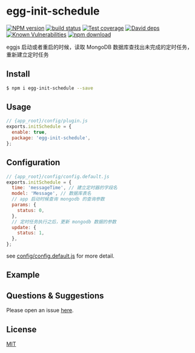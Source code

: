 # egg-init-schedule

[![NPM version][npm-image]][npm-url]
[![build status][travis-image]][travis-url]
[![Test coverage][codecov-image]][codecov-url]
[![David deps][david-image]][david-url]
[![Known Vulnerabilities][snyk-image]][snyk-url]
[![npm download][download-image]][download-url]

[npm-image]: https://img.shields.io/npm/v/egg-init-schedule.svg?style=flat-square
[npm-url]: https://npmjs.org/package/egg-init-schedule
[travis-image]: https://img.shields.io/travis/eggjs/egg-init-schedule.svg?style=flat-square
[travis-url]: https://travis-ci.org/eggjs/egg-init-schedule
[codecov-image]: https://img.shields.io/codecov/c/github/eggjs/egg-init-schedule.svg?style=flat-square
[codecov-url]: https://codecov.io/github/eggjs/egg-init-schedule?branch=master
[david-image]: https://img.shields.io/david/eggjs/egg-init-schedule.svg?style=flat-square
[david-url]: https://david-dm.org/eggjs/egg-init-schedule
[snyk-image]: https://snyk.io/test/npm/egg-init-schedule/badge.svg?style=flat-square
[snyk-url]: https://snyk.io/test/npm/egg-init-schedule
[download-image]: https://img.shields.io/npm/dm/egg-init-schedule.svg?style=flat-square
[download-url]: https://npmjs.org/package/egg-init-schedule


<!--
Description here.
-->

eggjs 启动或者重启的时候，读取 MongoDB 数据库查找出未完成的定时任务，重新建立定时任务


## Install

```bash
$ npm i egg-init-schedule --save
```

## Usage

```js
// {app_root}/config/plugin.js
exports.initSchedule = {
  enable: true,
  package: 'egg-init-schedule',
};
```

## Configuration

```js
// {app_root}/config/config.default.js
exports.initSchedule = {
  time: 'messageTime', // 建立定时器的字段名
  model: 'Message', // 数据库表名
  // app 启动时候查询 mongodb 的查询参数
  params: {
    status: 0,
  },
  // 定时任务执行之后，更新 mongodb 数据的参数
  update: {
    status: 1,
  },
};
```

see [config/config.default.js](config/config.default.js) for more detail.

## Example

<!-- example here -->

## Questions & Suggestions

Please open an issue [here](https://github.com/claviering/egg-init-schedule/issues).

## License

[MIT](LICENSE)
